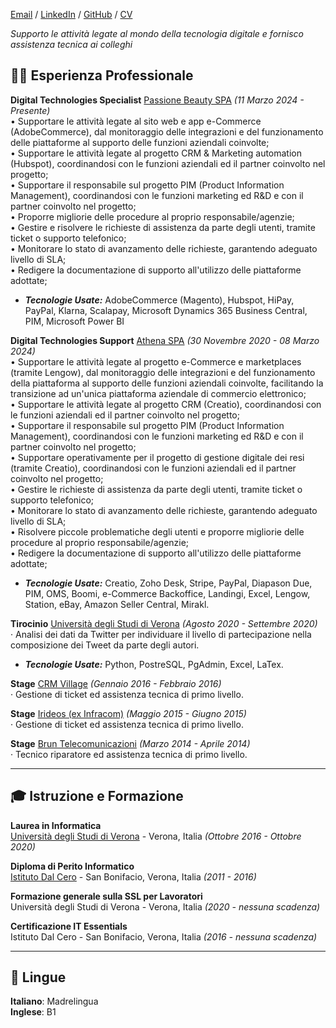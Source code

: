 [Email](mailto:nicola.agresti97@gmail.com) / [LinkedIn](https://www.linkedin.com/in/nicolaagresti/) / [GitHub](https://github.com/agrestinicola) / [CV](https://github.com/agrestinicola/cv/blob/gh-pages/CV_AgrestiNicola.pdf?utm_source=google&utm_medium=cta&utm_campaign=mycvpdf)

_Supporto le attività legate al mondo della tecnologia digitale e fornisco assistenza tecnica ai colleghi_ <br>

## 👨‍💻 Esperienza Professionale
**Digital Technologies Specialist** [Passione Beauty SPA](https://www.passionebeauty.com/it_it/) _(11 Marzo 2024 - Presente)_ <br>
• Supportare le attività legate al sito web e app e-Commerce (AdobeCommerce), dal monitoraggio delle integrazioni e del funzionamento delle piattaforme al supporto delle funzioni aziendali coinvolte; <br>
• Supportare le attività legate al progetto CRM & Marketing automation (Hubspot), coordinandosi con le funzioni aziendali ed il partner coinvolto nel progetto; <br> 
• Supportare il responsabile sul progetto PIM (Product Information Management), coordinandosi con le funzioni marketing ed R&D e con il partner coinvolto nel progetto; <br> 
• Proporre migliorie delle procedure al proprio responsabile/agenzie; <br> 
• Gestire e risolvere le richieste di assistenza da parte degli utenti, tramite ticket o supporto telefonico; <br> 
• Monitorare lo stato di avanzamento delle richieste, garantendo adeguato livello di SLA; <br> 
• Redigere la documentazione di supporto all'utilizzo delle piattaforme adottate;<br> 
  - **_Tecnologie Usate:_** AdobeCommerce (Magento), Hubspot, HiPay, PayPal, Klarna, Scalapay, Microsoft Dynamics 365 Business Central, PIM, Microsoft Power BI

**Digital Technologies Support** [Athena SPA](https://www.athena.eu/it-it/) _(30 Novembre 2020 - 08 Marzo 2024)_ <br>
• Supportare le attività legate al progetto e-Commerce e marketplaces (tramite Lengow), dal monitoraggio delle integrazioni e del funzionamento della piattaforma al supporto delle funzioni aziendali coinvolte, facilitando la transizione ad un'unica piattaforma aziendale di commercio elettronico;<br>
• Supportare le attività legate al progetto CRM (Creatio), coordinandosi con le funzioni aziendali ed il partner coinvolto nel progetto; <br>
• Supportare il responsabile sul progetto PIM (Product Information Management), coordinandosi con le funzioni marketing ed R&D e con il partner coinvolto nel progetto;<br>
• Supportare operativamente per il progetto di gestione digitale dei resi (tramite Creatio), coordinandosi con le funzioni aziendali ed il partner coinvolto nel progetto;<br>
• Gestire le richieste di assistenza da parte degli utenti, tramite ticket o supporto telefonico;<br>
• Monitorare lo stato di avanzamento delle richieste, garantendo adeguato livello di SLA;<br>
• Risolvere piccole problematiche degli utenti e proporre migliorie delle procedure al proprio responsabile/agenzie;<br>
• Redigere la documentazione di supporto all'utilizzo delle piattaforme adottate;<br>
  - **_Tecnologie Usate:_** Creatio, Zoho Desk, Stripe, PayPal, Diapason Due, PIM, OMS, Boomi, e-Commerce Backoffice, Landingi, Excel, Lengow, Station, eBay, Amazon Seller Central, Mirakl.

**Tirocinio** [Università degli Studi di Verona](https://www.di.univr.it/?ent=cs&id=420&tcs=N) _(Agosto 2020 - Settembre 2020)_ <br>
· Analisi dei dati da Twitter per individuare il livello di partecipazione nella composizione dei Tweet da parte degli autori.
  - **_Tecnologie Usate:_** Python, PostreSQL, PgAdmin, Excel, LaTex.

**Stage** [CRM Village](https://crmvillage.biz/) _(Gennaio 2016 - Febbraio 2016)_ <br>
· Gestione di ticket ed assistenza tecnica di primo livello.

**Stage** [Irideos (ex Infracom)](https://irideos.it/) _(Maggio 2015 - Giugno 2015)_ <br>
· Gestione di ticket ed assistenza tecnica di primo livello.

**Stage** [Brun Telecomunicazioni](http://www.brunsat.it/) _(Marzo 2014 - Aprile 2014)_ <br>
· Tecnico riparatore ed assistenza tecnica di primo livello.

* * *

## 🎓 Istruzione e Formazione

**Laurea in Informatica**<br>
[Università degli Studi di Verona](https://www.di.univr.it/?ent=cs&id=420&tcs=N) - Verona, Italia _(Ottobre 2016 - Ottobre 2020)_ <br>

**Diploma di Perito Informatico** <br>
[Istituto Dal Cero](https://www.dalcero.edu.it/pvw/app/VRII0003/pvw_sito.php) - San Bonifacio, Verona, Italia _(2011 - 2016)_

**Formazione generale sulla SSL per Lavoratori** <br>
Università degli Studi di Verona - Verona, Italia _(2020 - nessuna scadenza)_

**Certificazione IT Essentials** <br>
Istituto Dal Cero - San Bonifacio, Verona, Italia _(2016 - nessuna scadenza)_

* * *

## 💬 Lingue

**Italiano**: Madrelingua <br>
**Inglese**: B1
<br><br>
